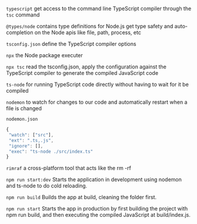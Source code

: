 `typescript`
get access to the command line TypeScript compiler through the `tsc` command

`@types/node`
contains type definitions for Node.js
get type safety and auto-completion on the Node apis like file, path, process, etc

`tsconfig.json`
define the TypeScript compiler options

`npx`
the Node package executer

`npx tsc`
read the tsconfig.json, apply the configuration against the TypeScript compiler to generate the compiled JavaScript code

`ts-node`
for running TypeScript code directly without having to wait for it be compiled

`nodemon`
 to watch for changes to our code and automatically restart when a file is changed

 `nodemon.json`
 ```js
 {
  "watch": ["src"],
  "ext": ".ts,.js",
  "ignore": [],
  "exec": "ts-node ./src/index.ts"
}
```

`rimraf`
a cross-platform tool that acts like the rm -rf

`npm run start:dev`
Starts the application in development using nodemon and ts-node to do cold reloading.

`npm run build`
Builds the app at build, cleaning the folder first.

`npm run start`
Starts the app in production by first building the project with npm run build, and then executing the compiled JavaScript at build/index.js.